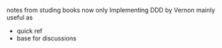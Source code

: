 notes from studing books
now only Implementing DDD by Vernon 
mainly useful as
- quick ref
- base for discussions
